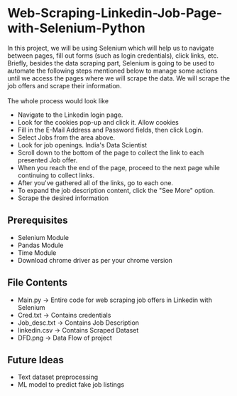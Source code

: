 # Web-Scraping-Linkedin-Job-Page-with-Selenium-Python
In this project, we will be using Selenium which will help us to navigate between pages, fill out forms (such as login credentials), click links, etc. Briefly, besides the data scraping part, Selenium is going to be used to automate the following steps mentioned below to manage some actions until we access the pages where we will scrape the data. We will scrape the job offers and scrape their information.
<br>
<br>
The whole process would look like
- Navigate to the Linkedin login page.
- Look for the cookies pop-up and click it. Allow cookies
- Fill in the E-Mail Address and Password fields, then click Login.
- Select Jobs from the area above.
- Look for job openings. India's Data Scientist
- Scroll down to the bottom of the page to collect the link to each presented Job offer.
- When you reach the end of the page, proceed to the next page while continuing to collect links.
- After you've gathered all of the links, go to each one.
- To expand the job description content, click the "See More" option.
- Scrape the desired information
## Prerequisites
- Selenium Module
- Pandas Module
- Time Module
- Download chrome driver as per your chrome version
## File Contents
- Main.py -> Entire code for web scraping job offers in Linkedin with Selenium
- Cred.txt -> Contains credentials
- Job_desc.txt -> Contains Job Description
- linkedin.csv -> Contains Scraped Dataset
- DFD.png -> Data Flow of project
## Future Ideas
- Text dataset preprocessing
- ML model to predict fake job listings

